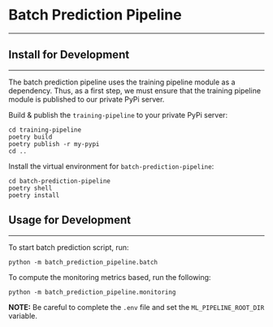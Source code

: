 <!-- @format -->

# Batch Prediction Pipeline

---

## Install for Development

---

The batch prediction pipeline uses the training pipeline module as a dependency. Thus, as a first step, we must ensure that the training pipeline module is published to our private PyPi server.

Build & publish the `training-pipeline` to your private PyPi server:

```shell
cd training-pipeline
poetry build
poetry publish -r my-pypi
cd ..
```

Install the virtual environment for `batch-prediction-pipeline`:

```shell
cd batch-prediction-pipeline
poetry shell
poetry install
```

## Usage for Development

---
To start batch prediction script, run:

```shell
python -m batch_prediction_pipeline.batch
```

To compute the monitoring metrics based, run the following:

```shell
python -m batch_prediction_pipeline.monitoring
```

**NOTE:** Be careful to complete the `.env` file and set the `ML_PIPELINE_ROOT_DIR` variable.
